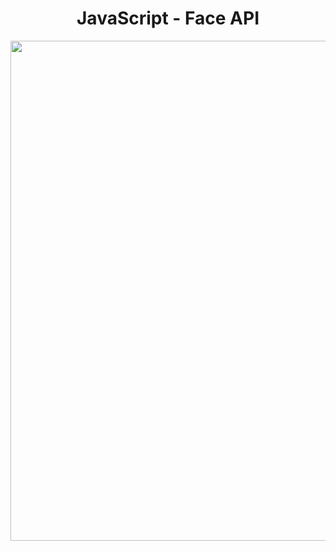<h1 align="center">
   JavaScript - Face API
</h1>

<p align="center">
  <img src="https://github.com/ozkannbuyuk/js-exercises/assets/111967202/21ef3da1-5ad3-4b75-860d-84e7e47a162c" width="800" />
</p>
